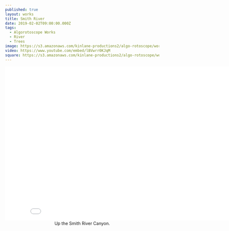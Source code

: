 ```yaml
---
published: true
layout: works
title: Smith River
date: 2019-02-02T09:00:00.000Z
tags:
  - Algorotoscope Works
  - River
  - Trees
image: https://s3.amazonaws.com/kinlane-productions2/algo-rotoscope/working/smith-river.jpg
video: https://www.youtube.com/embed/lBVwrr0KJqM
square: https://s3.amazonaws.com/kinlane-productions2/algo-rotoscope/working/smith-river-square.jpg
---
```

<center><iframe width="853" height="505" src="{{ page.video }}" frameborder="0" allowfullscreen></iframe></center>
<center>Up the Smith River Canyon.</center>
